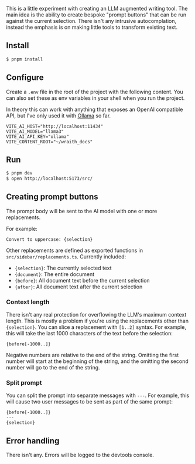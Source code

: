 This is a little experiment with creating an LLM augmented writing tool. The main idea is the ability to create bespoke "prompt buttons" that can be run against the current selection. There isn't any intrusive autocomplation, instead the emphasis is on making little tools to transform existing text.

## Install

```sh
$ pnpm install
```

## Configure

Create a `.env` file in the root of the project with the following content. You can also set these as env variables in your shell when you run the project.

In theory this can work with anything that exposes an OpenAI compatible API, but I've only used it with [Ollama](https://github.com/ollama/ollama) so far.

```
VITE_AI_HOST="http://localhost:11434"
VITE_AI_MODEL="llama3"
VITE_AI_API_KEY="ollama"
VITE_CONTENT_ROOT="~/wraith_docs"
```

## Run

```sh
$ pnpm dev
$ open http://localhost:5173/src/
```

## Creating prompt buttons

The prompt body will be sent to the AI model with one or more replacements.

For example:

```
Convert to uppercase: {selection}
```

Other replacements are defined as exported functions in `src/sidebar/replacements.ts`. Currently included:

- `{selection}`: The currently selected text
- `{document}`: The entire document
- `{before}`: All document text before the current selection
- `{after}`: All document text after the current selection

### Context length

There isn't any real protection for overflowing the LLM's maximum context length. This is mostly a problem if you're using the replacements other than `{selection}`. You can slice a replacement with `[1..2]` syntax. For example, this will take the last 1000 characters of the text before the selection:

```
{before[-1000..]}
```

Negative numbers are relative to the end of the string. Omitting the first number will start at the beginning of the string, and the omitting the second number will go to the end of the string.

### Split prompt

You can split the prompt into separate messages with `---`. For example, this will cause two user messages to be sent as part of the same prompt:

```
{before[-1000..]}
---
{selection}
```

## Error handling

There isn't any. Errors will be logged to the devtools console.
